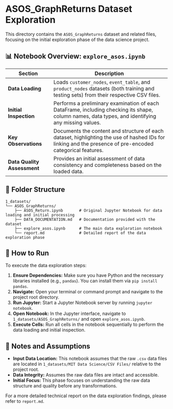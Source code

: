 # ASOS_GraphReturns Dataset Exploration

This directory contains the `ASOS_GraphReturns` dataset and related files, focusing on the initial exploration phase of the data science project.

## 📊 Notebook Overview: `explore_asos.ipynb`

| Section | Description |
|---|---|
| **Data Loading** | Loads `customer_nodes`, `event_table`, and `product_nodes` datasets (both training and testing sets) from their respective CSV files. |
| **Initial Inspection** | Performs a preliminary examination of each DataFrame, including checking its shape, column names, data types, and identifying any missing values. |
| **Key Observations** | Documents the content and structure of each dataset, highlighting the use of hashed IDs for linking and the presence of pre-encoded categorical features. |
| **Data Quality Assessment** | Provides an initial assessment of data consistency and completeness based on the loaded data. |

## 📁 Folder Structure

```
1_datasets/
└── ASOS_GraphReturns/
    ├── ASOS_Return.ipynb       # Original Jupyter Notebook for data loading and initial processing
    ├── DATA_DOCUMENTATION.md   # Documentation provided with the dataset
    ├── explore_asos.ipynb      # The main data exploration notebook
    └── report.md               # Detailed report of the data exploration phase
```

## 🚀 How to Run

To execute the data exploration steps:

1.  **Ensure Dependencies:** Make sure you have Python and the necessary libraries installed (e.g., `pandas`). You can install them via `pip install pandas`.
2.  **Navigate:** Open your terminal or command prompt and navigate to the project root directory.
3.  **Run Jupyter:** Start a Jupyter Notebook server by running `jupyter notebook`.
4.  **Open Notebook:** In the Jupyter interface, navigate to `1_datasets/ASOS_GraphReturns/` and open `explore_asos.ipynb`.
5.  **Execute Cells:** Run all cells in the notebook sequentially to perform the data loading and initial inspection.

## 📝 Notes and Assumptions

-   **Input Data Location:** This notebook assumes that the raw `.csv` data files are located in `1_datasets/MIT Data Science/CSV Files/` relative to the project root.
-   **Data Integrity:** Assumes the raw data files are intact and accessible.
-   **Initial Focus:** This phase focuses on understanding the raw data structure and quality before any transformations.

For a more detailed technical report on the data exploration findings, please refer to `report.md`.
